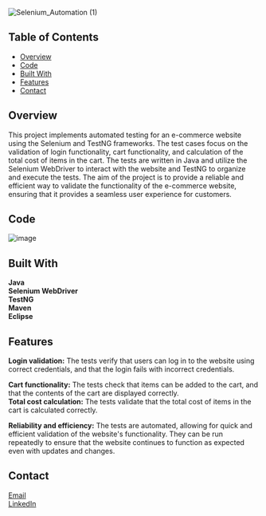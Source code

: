 ![Selenium_Automation (1)](https://user-images.githubusercontent.com/22221943/218167881-429cfb70-f3a3-4913-895f-7a09b110453d.png)

## Table of Contents

- [Overview](#overview)
- [Code](#code)
- [Built With](#built-with)
- [Features](#features)
- [Contact](#contact)

## Overview

This project implements automated testing for an e-commerce website using the Selenium and TestNG frameworks. 
The test cases focus on the validation of login functionality, cart functionality, and calculation of the total cost of items in the cart. 
The tests are written in Java and utilize the Selenium WebDriver to interact with the website and TestNG to organize and execute the tests. 
The aim of the project is to provide a reliable and efficient way to validate the functionality of the e-commerce website, 
ensuring that it provides a seamless user experience for customers.

## Code
![image](https://user-images.githubusercontent.com/22221943/218161599-ef9a2fd9-8db7-4bbb-84f3-bad36fdc41f7.png)

## Built With

**Java** <br>
**Selenium WebDriver** <br>
**TestNG** <br>
**Maven** <br>
**Eclipse**

## Features

**Login validation:** The tests verify that users can log in to the website using correct credentials, and that the login fails with incorrect credentials.<br>

**Cart functionality:** The tests check that items can be added to the cart, and that the contents of the cart are displayed correctly.<br>
**Total cost calculation:** The tests validate that the total cost of items in the cart is calculated correctly.<br>

**Reliability and efficiency:** The tests are automated, allowing for quick and efficient validation of the website's functionality. 
They can be run repeatedly to ensure that the website continues to function as expected even with updates and changes.

## Contact

[Email](kevinvent276@gmail.com) <br>
[LinkedIn](https://www.linkedin.com/in/rdioactiv/)
